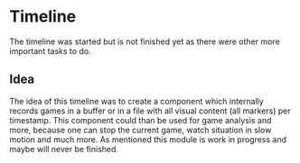 # Timeline
The timeline was started but is not finished yet as there were other more important tasks to do.

## Idea
The idea of this timeline was to create a component which internally records games in a buffer or in a file with all visual content (all markers) per timestamp. This component could than be used for game analysis and more, because one can stop the current game, watch situation in slow motion and much more. As mentioned this module is work in progress and maybe will never be finished.